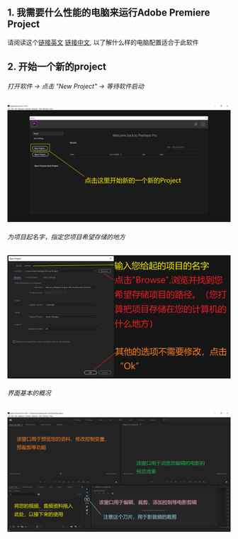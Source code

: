 ## 1. 我需要什么性能的电脑来运行Adobe Premiere Project <br>
请阅读这个[链接英文](https://helpx.adobe.com/premiere-pro/system-requirements.html) [链接中文](https://helpx.adobe.com/cn/premiere-pro/system-requirements.html), 以了解什么样的电脑配置适合于此软件 <br>

## 2. 开始一个新的project
###### 打开软件 -> 点击 "New Project" -> 等待软件启动
![图1: 开始新的project](/Figure/L1/F1.png)
###### 为项目起名字，指定您项目希望存储的地方
![图2: 起名字，选择存储路径](/Figure/L1/F2.png)
###### 界面基本的概况
![图3: 操作界面基本概况](/Figure/L1/F3.png)
